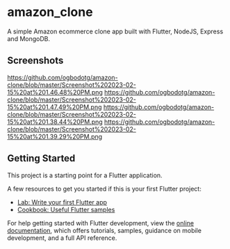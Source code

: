 # amazon_clone

A simple Amazon ecommerce clone app built with Flutter, NodeJS, Express and MongoDB.

## Screenshots
https://github.com/ogbodotg/amazon-clone/blob/master/Screenshot%202023-02-15%20at%201.46.48%20PM.png
https://github.com/ogbodotg/amazon-clone/blob/master/Screenshot%202023-02-15%20at%201.47.49%20PM.png
https://github.com/ogbodotg/amazon-clone/blob/master/Screenshot%202023-02-15%20at%201.38.44%20PM.png
https://github.com/ogbodotg/amazon-clone/blob/master/Screenshot%202023-02-15%20at%201.39.29%20PM.png

## Getting Started

This project is a starting point for a Flutter application.

A few resources to get you started if this is your first Flutter project:

- [Lab: Write your first Flutter app](https://docs.flutter.dev/get-started/codelab)
- [Cookbook: Useful Flutter samples](https://docs.flutter.dev/cookbook)

For help getting started with Flutter development, view the
[online documentation](https://docs.flutter.dev/), which offers tutorials,
samples, guidance on mobile development, and a full API reference.
